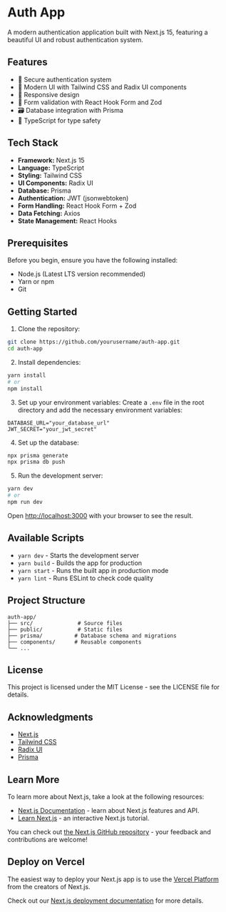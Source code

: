 # Auth App

A modern authentication application built with Next.js 15, featuring a beautiful UI and robust authentication system.

## Features

- 🔐 Secure authentication system
- 🎨 Modern UI with Tailwind CSS and Radix UI components
- 📱 Responsive design
- 🎯 Form validation with React Hook Form and Zod
- 🗃️ Database integration with Prisma
- 🎯 TypeScript for type safety

## Tech Stack

- **Framework:** Next.js 15
- **Language:** TypeScript
- **Styling:** Tailwind CSS
- **UI Components:** Radix UI
- **Database:** Prisma
- **Authentication:** JWT (jsonwebtoken)
- **Form Handling:** React Hook Form + Zod
- **Data Fetching:** Axios
- **State Management:** React Hooks

## Prerequisites

Before you begin, ensure you have the following installed:

- Node.js (Latest LTS version recommended)
- Yarn or npm
- Git

## Getting Started

1. Clone the repository:

```bash
git clone https://github.com/yourusername/auth-app.git
cd auth-app
```

2. Install dependencies:

```bash
yarn install
# or
npm install
```

3. Set up your environment variables:
   Create a `.env` file in the root directory and add the necessary environment variables:

```env
DATABASE_URL="your_database_url"
JWT_SECRET="your_jwt_secret"
```

4. Set up the database:

```bash
npx prisma generate
npx prisma db push
```

5. Run the development server:

```bash
yarn dev
# or
npm run dev
```

Open [http://localhost:3000](http://localhost:3000) with your browser to see the result.

## Available Scripts

- `yarn dev` - Starts the development server
- `yarn build` - Builds the app for production
- `yarn start` - Runs the built app in production mode
- `yarn lint` - Runs ESLint to check code quality

## Project Structure

```
auth-app/
├── src/              # Source files
├── public/           # Static files
├── prisma/          # Database schema and migrations
├── components/      # Reusable components
└── ...
```

## License

This project is licensed under the MIT License - see the LICENSE file for details.

## Acknowledgments

- [Next.js](https://nextjs.org)
- [Tailwind CSS](https://tailwindcss.com)
- [Radix UI](https://www.radix-ui.com)
- [Prisma](https://www.prisma.io)

## Learn More

To learn more about Next.js, take a look at the following resources:

- [Next.js Documentation](https://nextjs.org/docs) - learn about Next.js features and API.
- [Learn Next.js](https://nextjs.org/learn) - an interactive Next.js tutorial.

You can check out [the Next.js GitHub repository](https://github.com/vercel/next.js) - your feedback and contributions are welcome!

## Deploy on Vercel

The easiest way to deploy your Next.js app is to use the [Vercel Platform](https://vercel.com/new?utm_medium=default-template&filter=next.js&utm_source=create-next-app&utm_campaign=create-next-app-readme) from the creators of Next.js.

Check out our [Next.js deployment documentation](https://nextjs.org/docs/app/building-your-application/deploying) for more details.
